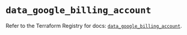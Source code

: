 # `data_google_billing_account`

Refer to the Terraform Registry for docs: [`data_google_billing_account`](https://registry.terraform.io/providers/hashicorp/google/6.37.0/docs/data-sources/billing_account).
